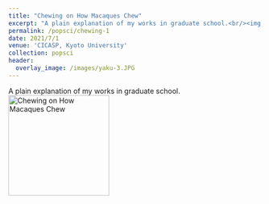 ```yaml
---
title: "Chewing on How Macaques Chew"
excerpt: "A plain explanation of my works in graduate school.<br/><img src='/images/yaku-3.JPG' width = 200>"
permalink: /popsci/chewing-1
date: 2021/7/1
venue: 'CICASP, Kyoto University'
collection: popsci
header:
  overlay_image: /images/yaku-3.JPG
---
```



A plain explanation of my works in graduate school.
<a href='https://www.cicasp.pri.kyoto-u.ac.jp/news/articles/chewing-how-macaques-chew' target="_blank"><img border="0" src='/images/yaku-3.JPG' alt="Chewing on How Macaques Chew" width = 200></a>

